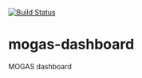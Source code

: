[![Build Status](https://travis-ci.org/cipher256ltd/mogas-dashboard.svg?branch=master)](https://travis-ci.org/cipher256ltd/mogas-dashboard)
# mogas-dashboard
MOGAS dashboard
